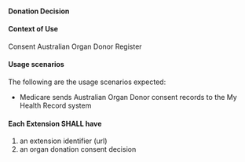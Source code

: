 #### Donation Decision <include status here>

#### Context of Use
Consent Australian Organ Donor Register

####  Usage scenarios
The following are the usage scenarios expected:
* Medicare sends Australian Organ Donor consent records to the My Health Record system

#### Each Extension SHALL have
1. an extension identifier (url)
1. an organ donation consent decision 	
